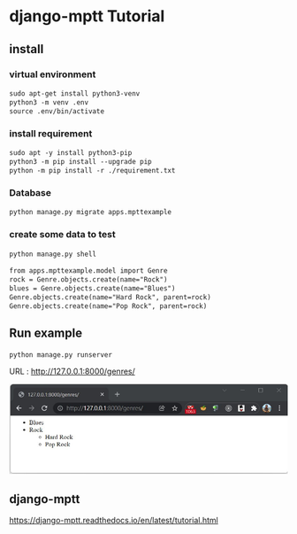 # django-mptt Tutorial

## install
### virtual environment
```
sudo apt-get install python3-venv 
python3 -m venv .env
source .env/bin/activate
```

### install requirement
```
sudo apt -y install python3-pip
python3 -m pip install --upgrade pip
python -m pip install -r ./requirement.txt
```

### Database
```
python manage.py migrate apps.mpttexample
```


### create some data to test
```
python manage.py shell
```

```
from apps.mpttexample.model import Genre
rock = Genre.objects.create(name="Rock")
blues = Genre.objects.create(name="Blues")
Genre.objects.create(name="Hard Rock", parent=rock)
Genre.objects.create(name="Pop Rock", parent=rock)
```

## Run example
```
python manage.py runserver
```


URL : http://127.0.0.1:8000/genres/

![Alt text](mpttexample.jpg?raw=true "mptt-example")

## django-mptt

https://django-mptt.readthedocs.io/en/latest/tutorial.html

